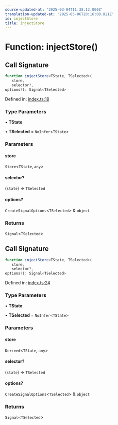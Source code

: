 ```yaml
---
source-updated-at: '2025-03-04T11:38:12.000Z'
translation-updated-at: '2025-05-06T20:16:00.811Z'
id: injectStore
title: injectStore
---
```


<!-- DO NOT EDIT: this page is autogenerated from the type comments -->

# Function: injectStore()

## Call Signature

```ts
function injectStore<TState, TSelected>(
   store, 
   selector?, 
options?): Signal<TSelected>
```

Defined in: [index.ts:19](https://github.com/TanStack/store/blob/main/packages/angular-store/src/index.ts#L19)

### Type Parameters

• **TState**

• **TSelected** = `NoInfer`\<`TState`\>

### Parameters

#### store

`Store`\<`TState`, `any`\>

#### selector?

(`state`) => `TSelected`

#### options?

`CreateSignalOptions`\<`TSelected`\> & `object`

### Returns

`Signal`\<`TSelected`\>

## Call Signature

```ts
function injectStore<TState, TSelected>(
   store, 
   selector?, 
options?): Signal<TSelected>
```

Defined in: [index.ts:24](https://github.com/TanStack/store/blob/main/packages/angular-store/src/index.ts#L24)

### Type Parameters

• **TState**

• **TSelected** = `NoInfer`\<`TState`\>

### Parameters

#### store

`Derived`\<`TState`, `any`\>

#### selector?

(`state`) => `TSelected`

#### options?

`CreateSignalOptions`\<`TSelected`\> & `object`

### Returns

`Signal`\<`TSelected`\>

